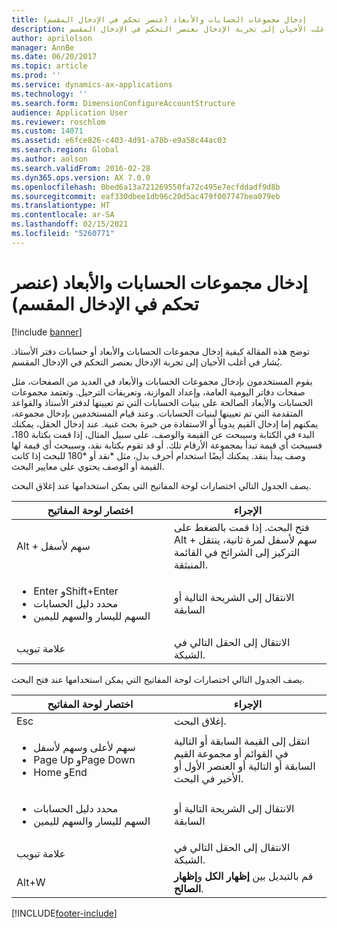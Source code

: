 ```yaml
---
title: إدخال مجموعات الحسابات والأبعاد (عنصر تحكم في الإدخال المقسم)
description: توضح هذه المقالة كيفية إدخال مجموعات الحسابات والأبعاد أو حسابات دفتر الأستاذ. يُشار في أغلب الأحيان إلى تجربة الإدخال بعنصر التحكم في الإدخال المقسم.
author: aprilolson
manager: AnnBe
ms.date: 06/20/2017
ms.topic: article
ms.prod: ''
ms.service: dynamics-ax-applications
ms.technology: ''
ms.search.form: DimensionConfigureAccountStructure
audience: Application User
ms.reviewer: roschlom
ms.custom: 14071
ms.assetid: e6fce826-c403-4d91-a78b-e9a58c44ac03
ms.search.region: Global
ms.author: aolson
ms.search.validFrom: 2016-02-28
ms.dyn365.ops.version: AX 7.0.0
ms.openlocfilehash: 0bed6a13a721269550fa72c495e7ecfddadf9d8b
ms.sourcegitcommit: eaf330dbee1db96c20d5ac479f007747bea079eb
ms.translationtype: HT
ms.contentlocale: ar-SA
ms.lasthandoff: 02/15/2021
ms.locfileid: "5260771"
---
```

# <a name="enter-account-and-dimension-combinations-segmented-entry-control"></a>إدخال مجموعات الحسابات والأبعاد (عنصر تحكم في الإدخال المقسم)

[!include [banner](../includes/banner.md)]

توضح هذه المقالة كيفية إدخال مجموعات الحسابات والأبعاد أو حسابات دفتر الأستاذ. يُشار في أغلب الأحيان إلى تجربة الإدخال بعنصر التحكم في الإدخال المقسم.

يقوم المستخدمون بإدخال مجموعات الحسابات والأبعاد في العديد من الصفحات، مثل صفحات دفاتر اليومية العامة، وإعداد الموازنة، وتعريفات الترحيل. وتعتمد مجموعات الحسابات والأبعاد الصالحة على بنيات الحسابات التي تم تعيينها لدفتر الأستاذ والقواعد المتقدمة التي تم تعيينها لبنيات الحسابات. وعند قيام المستخدمين بإدخال مجموعة، يمكنهم إما إدخال القيم يدوياً أو الاستفادة من خبرة بحث غنية. عند إدخال الحقل، يمكنك البدء في الكتابة وسيبحث عن القيمة والوصف. على سبيل المثال، إذا قمت بكتابة 180، فسيبحث أي قيمة تبدأ بمجموعة الأرقام تلك. أو قد تقوم بكتابة نقد، وسيبحث أي قيمة لها وصف يبدأ بنقد. يمكنك أيضًا استخدام أحرف بدل، مثل \*نقد أو \*180 للبحث إذا كانت القيمة أو الوصف يحتوي على معايير البحث. 

يصف الجدول التالي اختصارات لوحة المفاتيح التي يمكن استخدامها عند إغلاق البحث.

<table>
<colgroup>
<col width="50%" />
<col width="50%" />
</colgroup>
<thead>
<tr class="header">
<th>اختصار لوحة المفاتيح</th>
<th>الإجراء</th>
</tr>
</thead>
<tbody>
<tr class="odd">
<td>Alt + سهم لأسفل</td>
<td>فتح البحث. إذا قمت بالضغط على Alt + سهم لأسفل لمرة ثانية، ينتقل التركيز إلى الشرائح في القائمة المنبثقة.</td>
</tr>
<tr class="even">
<td><ul>
<li>Enter وShift+Enter</li>
<li>محدد دليل الحسابات</li>
<li>السهم لليسار والسهم لليمين</li>
</ul></td>
<td>الانتقال إلى الشريحة التالية أو السابقة</td>
</tr>
<tr class="odd">
<td>علامة تبويب</td>
<td>الانتقال إلى الحقل التالي في الشبكة.</td>
</tr>
</tbody>
</table>

يصف الجدول التالي اختصارات لوحة المفاتيح التي يمكن استخدامها عند فتح البحث.

<table>
<colgroup>
<col width="50%" />
<col width="50%" />
</colgroup>
<thead>
<tr class="header">
<th>اختصار لوحة المفاتيح</th>
<th>الإجراء</th>
</tr>
</thead>
<tbody>
<tr class="odd">
<td>Esc</td>
<td>إغلاق البحث.</td>
</tr>
<tr class="even">
<td><ul>
<li>سهم لأعلى وسهم لأسفل</li>
<li>Page Up وPage Down</li>
<li>Home وEnd</li>
</ul></td>
<td>انتقل إلى القيمة السابقة أو التالية في القوائم أو مجموعة القيم السابقة أو التالية أو العنصر الأول أو الأخير في البحث.</td>
</tr>
<tr class="odd">
<td><ul>
<li>محدد دليل الحسابات</li>
<li>السهم لليسار والسهم لليمين</li>
</ul></td>
<td>الانتقال إلى الشريحة التالية أو السابقة</td>
</tr>
<tr class="even">
<td>علامة تبويب</td>
<td>الانتقال إلى الحقل التالي في الشبكة.</td>
</tr>
<tr class="odd">
<td>Alt+W</td>
<td>قم بالتبديل بين <strong>إظهار الكل</strong> و<strong>إظهار الصالح</strong>.</td>
</tr>
</tbody>
</table>







[!INCLUDE[footer-include](../../includes/footer-banner.md)]